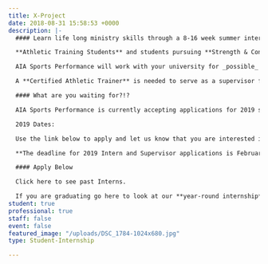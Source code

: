 ```yaml
---
title: X-Project
date: 2018-08-31 15:58:53 +0000
description: |-
  #### Learn life long ministry skills through a 8-16 week summer internship!

  **Athletic Training Students** and students pursuing **Strength & Conditioning Specialties** are needed to participate in the X-Project internship while assisting with coverage of sporting events at the AIA Sports Complex in Xenia, Ohio. Additional observation hours are also completed at Kettering Sports Medicine and Ignition Athletes Performance Group.

  AIA Sports Performance will work with your university for _possible_ **academic credit**.

  A **Certified Athletic Trainer** is needed to serve as a supervisor for the Sports Performance X-Project interns.

  #### What are you waiting for?!?

  AIA Sports Performance is currently accepting applications for 2019 summer interns and ATC supervisors.

  2019 Dates:

  Use the link below to apply and let us know that you are interested in the X-Project internship or supervisor position!

  **The deadline for 2019 Intern and Supervisor applications is February 1, 2019.**

  #### Apply Below

  Click here to see past Interns.

  If you are graduating go here to look at our **year-round internship**.
student: true
professional: true
staff: false
event: false
featured_image: "/uploads/DSC_1784-1024x680.jpg"
type: Student-Internship

---
```

